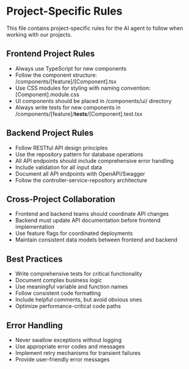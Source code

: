# Project-Specific Rules

This file contains project-specific rules for the AI agent to follow when working with our projects.

## Frontend Project Rules

- Always use TypeScript for new components
- Follow the component structure: /components/[feature]/[Component].tsx
- Use CSS modules for styling with naming convention: [Component].module.css
- UI components should be placed in /components/ui/ directory
- Always write tests for new components in /components/[feature]/__tests__/[Component].test.tsx

## Backend Project Rules

- Follow RESTful API design principles
- Use the repository pattern for database operations
- All API endpoints should include comprehensive error handling
- Include validation for all input data
- Document all API endpoints with OpenAPI/Swagger
- Follow the controller-service-repository architecture

## Cross-Project Collaboration

- Frontend and backend teams should coordinate API changes
- Backend must update API documentation before frontend implementation
- Use feature flags for coordinated deployments
- Maintain consistent data models between frontend and backend

## Best Practices

- Write comprehensive tests for critical functionality
- Document complex business logic
- Use meaningful variable and function names
- Follow consistent code formatting
- Include helpful comments, but avoid obvious ones
- Optimize performance-critical code paths

## Error Handling

- Never swallow exceptions without logging
- Use appropriate error codes and messages
- Implement retry mechanisms for transient failures
- Provide user-friendly error messages 